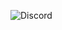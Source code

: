 ![Discord](https://img.shields.io/discord/1153383158461501570?style=for-the-badge&logo=discord&logoColor=white&label=Discord&labelColor=gray&color=%23c0c0c0%09&link=https%3A%2F%2Fdsc.gg%2Fmachor)
